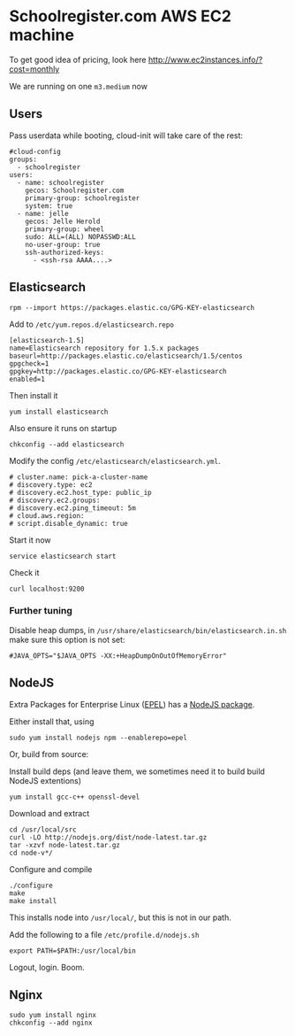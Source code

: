 # Schoolregister.com AWS EC2 machine

To get good idea of pricing, look here
http://www.ec2instances.info/?cost=monthly

We are running on one `m3.medium` now

## Users

Pass userdata while booting, cloud-init will take care of the rest:

	#cloud-config
	groups:
	  - schoolregister
	users:
	  - name: schoolregister
	    gecos: Schoolregister.com
	    primary-group: schoolregister
	    system: true
	  - name: jelle
	    gecos: Jelle Herold
	    primary-group: wheel
	    sudo: ALL=(ALL) NOPASSWD:ALL
	    no-user-group: true
	    ssh-authorized-keys:
	      - <ssh-rsa AAAA....>

## Elasticsearch

	rpm --import https://packages.elastic.co/GPG-KEY-elasticsearch

Add to `/etc/yum.repos.d/elasticsearch.repo`

	[elasticsearch-1.5]
	name=Elasticsearch repository for 1.5.x packages
	baseurl=http://packages.elastic.co/elasticsearch/1.5/centos
	gpgcheck=1
	gpgkey=http://packages.elastic.co/GPG-KEY-elasticsearch
	enabled=1

Then install it

	yum install elasticsearch

Also ensure it runs on startup

	chkconfig --add elasticsearch

Modify the config `/etc/elasticsearch/elasticsearch.yml`.

	# cluster.name: pick-a-cluster-name
	# discovery.type: ec2
	# discovery.ec2.host_type: public_ip
	# discovery.ec2.groups:
	# discovery.ec2.ping_timeout: 5m
	# cloud.aws.region:
	# script.disable_dynamic: true

Start it now

	service elasticsearch start

Check it

	curl localhost:9200
	
### Further tuning

Disable heap dumps, in `/usr/share/elasticsearch/bin/elasticsearch.in.sh` make sure this option is not set:

	#JAVA_OPTS="$JAVA_OPTS -XX:+HeapDumpOnOutOfMemoryError"


## NodeJS

Extra Packages for Enterprise Linux ([EPEL](https://fedoraproject.org/wiki/EPEL#What_packages_and_versions_are_available_in_EPEL.3F))
has a [NodeJS package](http://dl.fedoraproject.org/pub/epel/7/x86_64/repoview/nodejs.html).

Either install that, using 

	sudo yum install nodejs npm --enablerepo=epel

Or, build from source:

Install build deps (and leave them, we sometimes need it to build build NodeJS extentions)

	yum install gcc-c++ openssl-devel

Download and extract

	cd /usr/local/src
	curl -LO http://nodejs.org/dist/node-latest.tar.gz
	tar -xzvf node-latest.tar.gz
	cd node-v*/

Configure and compile

	./configure
	make
	make install

This installs node into `/usr/local/`, but this is not in our path.

Add the following to a file `/etc/profile.d/nodejs.sh`

	export PATH=$PATH:/usr/local/bin

Logout, login. Boom.

## Nginx

	sudo yum install nginx
	chkconfig --add nginx

